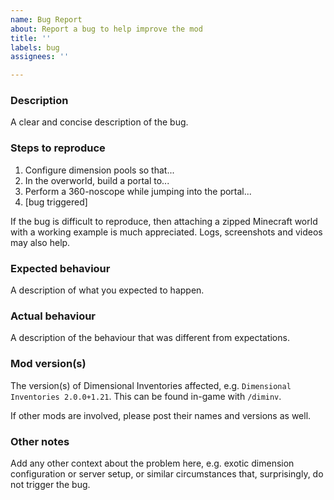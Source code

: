 ```yaml
---
name: Bug Report
about: Report a bug to help improve the mod
title: ''
labels: bug
assignees: ''

---
```


### Description

A clear and concise description of the bug.

### Steps to reproduce

1. Configure dimension pools so that...
2. In the overworld, build a portal to...
3. Perform a 360-noscope while jumping into the portal...
4. [bug triggered]

If the bug is difficult to reproduce, then attaching a zipped Minecraft world with a working example is much appreciated. Logs, screenshots and videos may also help.

### Expected behaviour

A description of what you expected to happen.

### Actual behaviour

A description of the behaviour that was different from expectations.

### Mod version(s)

The version(s) of Dimensional Inventories affected, e.g. `Dimensional Inventories 2.0.0+1.21`. This can be found in-game with `/diminv`.

If other mods are involved, please post their names and versions as well.

### Other notes

Add any other context about the problem here, e.g. exotic dimension configuration or server setup, or similar circumstances that, surprisingly, do not trigger the bug.
